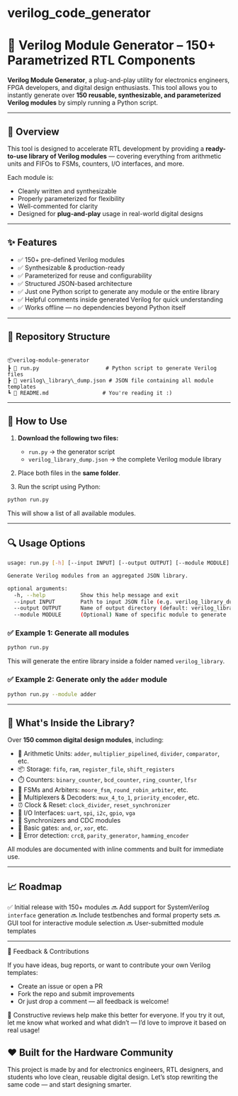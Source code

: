 # verilog_code_generator

# 🔧 Verilog Module Generator – 150+ Parametrized RTL Components

**Verilog Module Generator**, a plug-and-play utility for electronics engineers, FPGA developers, and digital design enthusiasts. This tool allows you to instantly generate over **150 reusable, synthesizable, and parameterized Verilog modules** by simply running a Python script.

---

## 📌 Overview

This tool is designed to accelerate RTL development by providing a **ready-to-use library of Verilog modules** — covering everything from arithmetic units and FIFOs to FSMs, counters, I/O interfaces, and more.

Each module is:
- Cleanly written and synthesizable
- Properly parameterized for flexibility
- Well-commented for clarity
- Designed for **plug-and-play** usage in real-world digital designs

---

## ✨ Features

- ✅ 150+ pre-defined Verilog modules
- ✅ Synthesizable & production-ready
- ✅ Parameterized for reuse and configurability
- ✅ Structured JSON-based architecture
- ✅ Just one Python script to generate any module or the entire library
- ✅ Helpful comments inside generated Verilog for quick understanding
- ✅ Works offline — no dependencies beyond Python itself

---

## 📁 Repository Structure

```

📦verilog-module-generator
┣ 📄 run.py                     # Python script to generate Verilog files
┣ 📄 verilog\_library\_dump.json # JSON file containing all module templates
┗ 📄 README.md                 # You're reading it :)

````

---

## 🚀 How to Use

1. **Download the following two files:**
   - `run.py` → the generator script
   - `verilog_library_dump.json` → the complete Verilog module library

2. Place both files in the **same folder**.

3. Run the script using Python:

```bash
python run.py
````

This will show a list of all available modules.

---

## 🔍 Usage Options

```bash
usage: run.py [-h] [--input INPUT] [--output OUTPUT] [--module MODULE]

Generate Verilog modules from an aggregated JSON library.

optional arguments:
  -h, --help           Show this help message and exit
  --input INPUT        Path to input JSON file (e.g. verilog_library_dump.json)
  --output OUTPUT      Name of output directory (default: verilog_library)
  --module MODULE      (Optional) Name of specific module to generate
```

### ✅ Example 1: Generate all modules

```bash
python run.py
```

This will generate the entire library inside a folder named `verilog_library`.

### ✅ Example 2: Generate only the `adder` module

```bash
python run.py --module adder
```

---

## 🧠 What's Inside the Library?

Over **150 common digital design modules**, including:

* 🔢 Arithmetic Units: `adder`, `multiplier_pipelined`, `divider`, `comparator`, etc.
* 📦 Storage: `fifo`, `ram`, `register_file`, `shift_registers`
* ⏱️ Counters: `binary_counter`, `bcd_counter`, `ring_counter`, `lfsr`
* 🧠 FSMs and Arbiters: `moore_fsm`, `round_robin_arbiter`, etc.
* 🔀 Multiplexers & Decoders: `mux_4_to_1`, `priority_encoder`, etc.
* ⏰ Clock & Reset: `clock_divider`, `reset_synchronizer`
* 📡 I/O Interfaces: `uart`, `spi`, `i2c`, `gpio`, `vga`
* 🧩 Synchronizers and CDC modules
* 🔌 Basic gates: `and`, `or`, `xor`, etc.
* 🧮 Error detection: `crc8`, `parity_generator`, `hamming_encoder`

All modules are documented with inline comments and built for immediate use.

---

## 📈 Roadmap

✅ Initial release with 150+ modules
🔜 Add support for SystemVerilog `interface` generation
🔜 Include testbenches and formal property sets
🔜 GUI tool for interactive module selection
🔜 User-submitted module templates

---

💬 Feedback & Contributions

If you have ideas, bug reports, or want to contribute your own Verilog templates:

* Create an issue or open a PR
* Fork the repo and submit improvements
* Or just drop a comment — all feedback is welcome!

💬 Constructive reviews help make this better for everyone. If you try it out, let me know what worked and what didn’t — I’d love to improve it based on real usage!



## ❤️ Built for the Hardware Community

This project is made by and for electronics engineers, RTL designers, and students who love clean, reusable digital design.
Let’s stop rewriting the same code — and start designing smarter.

